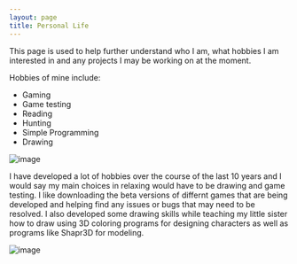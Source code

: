 ```yaml
---
layout: page
title: Personal Life
---
```


This page is used to help further understand who I am, what hobbies I am interested in and any projects I may be working on at the moment.

Hobbies of mine include:
- Gaming
- Game testing
- Reading
- Hunting
- Simple Programming
- Drawing

![image](https://user-images.githubusercontent.com/75332276/100810796-d567ee00-33fe-11eb-93a6-acbf977f4ed2.png)

I have developed a lot of hobbies over the course of the last 10 years and I would say my main choices in relaxing would have to be drawing and game testing. I like downloading the beta versions of differnt games that are being developed and helping find any issues or bugs that may need to be resolved. I also developed some drawing skills while teaching my little sister how to draw using 3D coloring programs for designing characters as well as programs like Shapr3D for modeling.

![image](https://user-images.githubusercontent.com/75332276/100810227-9a18ef80-33fd-11eb-9490-5320808ac2f3.png)

